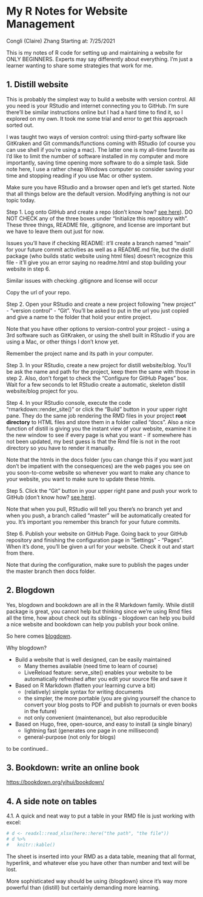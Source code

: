 My R Notes for Website Management
================
Congli (Claire) Zhang
Starting at: 7/25/2021

This is my notes of R code for setting up and maintaining a website for
ONLY BEGINNERS. Experts may say differently about everything. I’m just a
learner wanting to share some strategies that work for me.

## 1. Distill website

This is probably the simplest way to build a website with version
control. All you need is your RStudio and internet connecting you to
GitHub. I’m sure there’ll be similar instructions online but I had a
hard time to find it, so I explored on my own. It took me some trial and
error to get this approach sorted out.

I was taught two ways of version control: using third-party software
like GitKraken and Git commands/functions coming with RStudio (of course
you can use shell if you’re using a mac). The latter one is my all-time
favorite as I’d like to limit the number of software installed in my
computer and more importantly, saving time opening more software to do a
simple task. Side note here, I use a rather cheap Windows computer so
consider saving your time and stopping reading if you use Mac or other
system.

Make sure you have RStudio and a browser open and let’s get started.
Note that all things below are the default version. Modifying anything
is not our topic today.

Step 1. Log onto GitHub and create a repo (don’t know how? [see
here](https://docs.github.com/en/github/creating-cloning-and-archiving-repositories/creating-a-repository-on-github/creating-a-new-repository)).
DO NOT CHECK any of the three boxes under “Initialize this repository
with”. These three things, README file, .gitignore, and license are
important but we have to leave them out just for now.

Issues you’ll have if checking README: it’ll create a branch named
“main” for your future commit activities as well as a README.md file,
but the distill package (who builds static website using html files)
doesn’t recognize this file - it’ll give you an error saying no
readme.html and stop building your website in step 6.

Similar issues with checking .gitignore and license will occur

Copy the url of your repo.

Step 2. Open your RStudio and create a new project following “new
project” - “version control” - “Git”. You’ll be asked to put in the url
you just copied and give a name to the folder that hold your entire
project.

Note that you have other options to version-control your project - using
a 3rd software such as GitKraken, or using the shell built in RStudio if
you are using a Mac, or other things I don’t know yet.

Remember the project name and its path in your computer.

Step 3. In your RStudio, create a new project for distill website/blog.
You’ll be ask the name and path for the project, keep them the same with
those in step 2. Also, don’t forget to check the “Configure for GitHub
Pages” box. Wait for a few seconds to let RStudio create a automatic,
skeleton distill website/blog project for you.

Step 4. In your RStudio console, execute the code
“rmarkdown::render_site()” or click the “Build” button in your upper
right pane. They do the same job rendering the RMD files in your project
**root directory** to HTML files and store them in a folder called
“docs”. Also a nice function of distill is giving you the instant view
of your website, examine it in the new window to see if every page is
what you want - if somewhere has not been updated, my best guess is that
the Rmd file is not in the root directory so you have to render it
manually.

Note that the htmls in the docs folder (you can change this if you want
just don’t be impatient with the consequences) are the web pages you see
on you soon-to-come website so whenever you want to make any chance to
your website, you want to make sure to update these htmls.

Step 5. Click the “Git” button in your upper right pane and push your
work to GitHub (don’t know how? [see
here](https://happygitwithr.com/rstudio-git-github.html)).

Note that when you pull, RStudio will tell you there’s no branch yet and
when you push, a branch called “master” will be automatically created
for you. It’s important you remember this branch for your future
commits.

Step 6. Publish your website on GitHub Page. Going back to your GitHub
repository and finishing the configuration page in “Settings” - “Pages”.
When it’s done, you’ll be given a url for your website. Check it out and
start from there.

Note that during the configuration, make sure to publish the pages under
the master branch then docs folder.

## 2. Blogdown

Yes, blogdown and bookdown are all in the R Markdown family. While
distill package is great, you cannot help but thinking since we’re using
Rmd files all the time, how about check out its siblings - blogdown can
help you build a nice website and bookdown can help you publish your
book online.

So here comes [blogdown](https://bookdown.org/yihui/blogdown/).

Why blogdown?

-   Build a website that is well designed, can be easily maintained
    -   Many themes available (need time to learn of course)
    -   LiveReload feature: serve_site() enables your website to be
        automatically refreshed after you edit your source file and save
        it
-   Based on R Markdown (flatten your learning curve a bit)
    -   (relatively) simple syntax for writing documents
    -   the simpler, the more portable (you are giving yourself the
        chance to convert your blog posts to PDF and publish to journals
        or even books in the future)
    -   not only convenient (maintenance), but also reproducible
-   Based on Hugo, free, open-source, and easy to install (a single
    binary)
    -   lightning fast (generates one page in one millisecond)
    -   general-purpose (not only for blogs)

to be continued..

## 3. Bookdown: write an online book

<https://bookdown.org/yihui/bookdown/>

## 4. A side note on tables

4.1. A quick and neat way to put a table in your RMD file is just
working with excel:

``` r
# d <- readxl::read_xlsx(here::here("the path", "the file"))
# d %>% 
#   knitr::kable()
```

The sheet is inserted into your RMD as a data table, meaning that all
format, hyperlink, and whatever else you have other than number and text
will be lost.

More sophisticated way should be using {blogdown} since it’s way more
powerful than {distill} but certainly demanding more learning.
